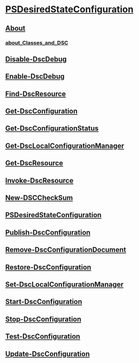 #  [PSDesiredStateConfiguration](PSDesiredStateConfiguration.md)
##  [About]()
###  [about_Classes_and_DSC](about/about_classes_and_dsc.md)
##  [Disable-DscDebug](disable-dscdebug.md)
##  [Enable-DscDebug](enable-dscdebug.md)
##  [Find-DscResource](find-dscresource.md)
##  [Get-DscConfiguration](get-dscconfiguration.md)
##  [Get-DscConfigurationStatus](get-dscconfigurationstatus.md)
##  [Get-DscLocalConfigurationManager](get-dsclocalconfigurationmanager.md)
##  [Get-DscResource](get-dscresource.md)
##  [Invoke-DscResource](invoke-dscresource.md)
##  [New-DSCCheckSum](new-dscchecksum.md)
##  [PSDesiredStateConfiguration](psdesiredstateconfiguration.md)
##  [Publish-DscConfiguration](publish-dscconfiguration.md)
##  [Remove-DscConfigurationDocument](remove-dscconfigurationdocument.md)
##  [Restore-DscConfiguration](restore-dscconfiguration.md)
##  [Set-DscLocalConfigurationManager](set-dsclocalconfigurationmanager.md)
##  [Start-DscConfiguration](start-dscconfiguration.md)
##  [Stop-DscConfiguration](stop-dscconfiguration.md)
##  [Test-DscConfiguration](test-dscconfiguration.md)
##  [Update-DscConfiguration](update-dscconfiguration.md)
